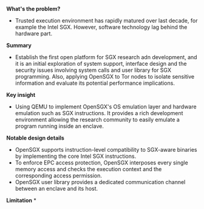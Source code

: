 

**What's the problem?**
* Trusted execution environment has rapidly matured over last decade, for example the Intel SGX. However, software technology lag behind the hardware part.

**Summary**
* Establish the first open platform for SGX research adn development, and it is an initial exploration of system support, interface design and the security issues involving system calls and user library for SGX programming. Also, applying OpenSGX to Tor nodes to isolate sensitive information and evaluate its potential performance implications.

**Key insight**
* Using QEMU to implement OpenSGX's OS emulation layer and hardware emulation such as SGX instructions. It provides a rich development environment allowing the research community to easily emulate a program running inside an enclave.

**Notable design details**
* OpenSGX supports instruction-level compatibility to SGX-aware binaries by implementing the core Intel SGX instructions.
* To enforce EPC access protection, OpenSGX interposes every single memory access and checks the execution context and the corresponding access permission.
* OpenSGX user library provides a dedicated communication channel between an enclave and its host.

**Limitation**
* 
